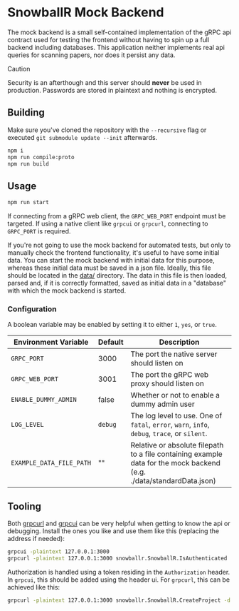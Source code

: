 # SnowballR Mock Backend

The mock backend is a small self-contained implementation of the gRPC api
contract used for testing the frontend without having to spin up a full backend
including databases. This application neither implements real api queries for
scanning papers, nor does it persist any data.

> [!CAUTION]
> Security is an afterthough and this server should **never** be used in
> production. Passwords are stored in plaintext and nothing is encrypted.

## Building

Make sure you've cloned the repository with the `--recursive` flag or executed
`git submodule update --init` afterwards.

```sh
npm i
npm run compile:proto
npm run build
```

## Usage

```sh
npm run start
```

If connecting from a gRPC web client, the `GRPC_WEB_PORT` endpoint must be
targeted. If using a native client like `grpcui` or `grpcurl`, connecting to
`GRPC_PORT` is required.

If you're not going to use the mock backend for automated tests, but only to manually check the frontend functionality, it's useful to have some initial data.
You can start the mock backend with initial data for this purpose, whereas these initial data must be saved in a json file.
Ideally, this file should be located in the [data/](./data) directory.
The data in this file is then loaded, parsed and, if it is correctly formatted, saved as initial data in a "database" with which the mock backend is started.

### Configuration
A boolean variable may be enabled by setting it to either `1`, `yes`, or `true`.

| Environment Variable | Default | Description                                                                                   |
| -------------------- | ------- | --------------------------------------------------------------------------------------------- |
| `GRPC_PORT`          | 3000    | The port the native server should listen on                                                   |
| `GRPC_WEB_PORT`      | 3001    | The port the gRPC web proxy should listen on                                                  |
| `ENABLE_DUMMY_ADMIN` | false   | Whether or not to enable a dummy admin user                                                   |
| `LOG_LEVEL`          | `debug` | The log level to use. One of `fatal`, `error`, `warn`, `info`, `debug`, `trace`, or `silent`. |
| `EXAMPLE_DATA_FILE_PATH` | ""      | Relative or absolute filepath to a file containing example data for the mock backend (e.g. ./data/standardData.json) |

## Tooling

Both [grpcurl](https://github.com/fullstorydev/grpcurl) and
[grpcui](https://github.com/fullstorydev/grpcui) can be very helpful when
getting to know the api or debugging. Install the ones you like and use them
like this (replacing the address if needed):

```sh
grpcui -plaintext 127.0.0.1:3000
grpcurl -plaintext 127.0.0.1:3000 snowballr.SnowballR.IsAuthenticated
```

Authorization is handled using a token residing in the `Authorization` header.
In `grpcui`, this should be added using the header ui. For `grpcurl`, this can
be achieved like this:

```sh
grpcurl -plaintext 127.0.0.1:3000 snowballr.SnowballR.CreateProject -d '{"name": "Foo"}' -H Authorization:<access-token>
```
